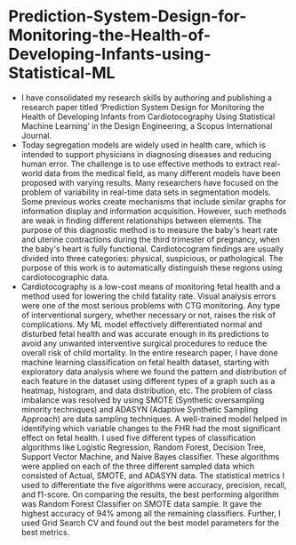 # Prediction-System-Design-for-Monitoring-the-Health-of-Developing-Infants-using-Statistical-ML

- I have consolidated my research skills by authoring and publishing a research paper titled ‘Prediction System Design for Monitoring the Health of Developing Infants from Cardiotocography Using Statistical Machine Learning’ in the Design Engineering, a Scopus International Journal. 
- Today segregation models are widely used in health care, which is intended to support physicians in diagnosing diseases and reducing human error. The challenge is to use effective methods to extract real-world data from the medical field, as many different models have been proposed with varying results. Many researchers have focused on the problem of variability in real-time data sets in segmentation models. Some previous works create mechanisms that include similar graphs for information display and information acquisition. However, such methods are weak in finding different relationships between elements. The purpose of this diagnostic method is to measure the baby's heart rate and uterine contractions during the third trimester of pregnancy, when the baby's heart is fully functional. Cardiotocogram findings are usually divided into three categories: physical, suspicious, or pathological. The purpose of this work is to automatically distinguish these regions using cardiotocographic data.
- Cardiotocography is a low-cost means of monitoring fetal health and a method used for lowering the child fatality rate. Visual analysis errors were one of the most serious problems with CTG monitoring. Any type of interventional surgery, whether necessary or not, raises the risk of complications. My ML model effectively differentiated normal and disturbed fetal health and was accurate enough in its predictions to avoid any unwanted interventive surgical procedures to reduce the overall risk of child mortality. In the entire research paper, I have done machine learning classification on fetal health dataset, starting with exploratory data analysis where we found the pattern and distribution of each feature in the dataset using different types of a graph such as a heatmap, histogram, and data distribution, etc. The problem of class imbalance was resolved by using SMOTE (Synthetic oversampling minority techniques) and ADASYN (Adaptive Synthetic Sampling Approach) are data sampling techniques. A well-trained model helped in identifying which variable changes to the FHR had the most significant effect on fetal health. I used five different types of classification algorithms like Logistic Regression, Random Forest, Decision Tree, Support Vector Machine, and Naive Bayes classifier. These algorithms were applied on each of the three different sampled data which consisted of Actual, SMOTE, and ADASYN data. The statistical metrics I used to differentiate the five algorithms were accuracy, precision, recall, and f1-score. On comparing the results, the best performing algorithm was Random Forest Classifier on SMOTE data sample. It gave the highest accuracy of 94% among all the remaining classifiers. Further, I used Grid Search CV and found out the best model parameters for the best metrics.
